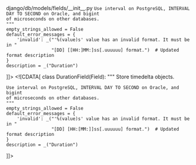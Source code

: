 <change>
<file change-number-for-this-file="1">django/db/models/fields/__init__.py</file>
<original line-count="8" no-ellipsis="true"><![CDATA[
class DurationField(Field):
    """
    Store timedelta objects.

    Use interval on PostgreSQL, INTERVAL DAY TO SECOND on Oracle, and bigint
    of microseconds on other databases.
    """
    empty_strings_allowed = False
    default_error_messages = {
        'invalid': _("'%(value)s' value has an invalid format. It must be in "
                     "[DD] [[HH:]MM:]ss[.uuuuuu] format.")  # Updated format description
    }
    description = _("Duration")
]]></original>
<modified no-ellipsis="true"><![CDATA[
class DurationField(Field):
    """
    Store timedelta objects.

    Use interval on PostgreSQL, INTERVAL DAY TO SECOND on Oracle, and bigint
    of microseconds on other databases.
    """
    empty_strings_allowed = False
    default_error_messages = {
        'invalid': _("'%(value)s' value has an invalid format. It must be in "
                     "[DD] [HH:[MM:]]ss[.uuuuuu] format.")  # Updated format description
    }
    description = _("Duration")
]]></modified>
</change>